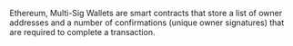 Ethereum, Multi-Sig Wallets are smart contracts that store a list of owner addresses and a number of confirmations (unique owner signatures) that are required to complete a transaction.
